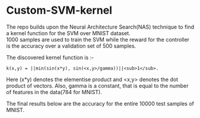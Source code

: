 # Custom-SVM-kernel
The repo builds upon the Neural Architecture Search(NAS) technique to find a kernel function for the SVM over MNIST dataset.  
1000 samples are used to train the SVM while the reward for the controller is the accuracy over a validation set of 500 samples.  

The discovered kernel function is :-
```
k(x,y) = ||min(sin(x*y), sin(<x,y>/gamma))||<sub>1</sub>.  
```
Here (x*y) denotes the elementise product and <x,y> denotes the dot product of vectors. Also, gamma is a constant, that is equal to the number of features in the data(784 for MNIST).

The final results below are the accuracy for the entire 10000 test samples of MNIST.  

